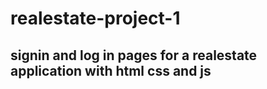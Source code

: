# realestate-project-1

## signin and log in pages for a realestate application with html css and js
